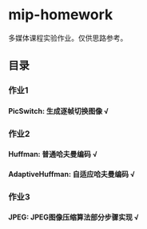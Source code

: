 # mip-homework

多媒体课程实验作业。仅供思路参考。

## 目录
### 作业1
#### PicSwitch: 生成逐帧切换图像 √

### 作业2
#### Huffman: 普通哈夫曼编码 √
#### AdaptiveHuffman: 自适应哈夫曼编码 √

### 作业3
#### JPEG: JPEG图像压缩算法部分步骤实现 √

